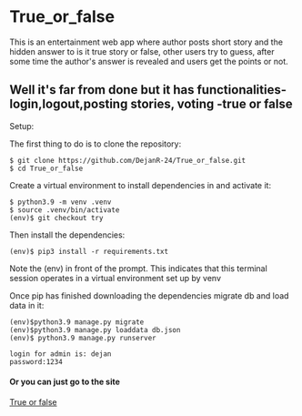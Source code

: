 # True_or_false

This is an entertainment web app where author posts short story and the hidden answer to is it true story or false,
other users try to guess, after some time the author's answer is revealed and users get the points or not.

## Well it's far from done but it has functionalities- login,logout,posting stories, voting -true or false 

Setup:

The first thing to do is to clone the repository:
```
$ git clone https://github.com/DejanR-24/True_or_false.git
$ cd True_or_false
```
Create a virtual environment to install dependencies in and activate it:
```
$ python3.9 -m venv .venv
$ source .venv/bin/activate
(env)$ git checkout try
```
Then install the dependencies:
```
(env)$ pip3 install -r requirements.txt
```
Note the (env) in front of the prompt. This indicates that this terminal session operates in a virtual environment set up by venv

Once pip has finished downloading the dependencies migrate db and load data in it:
```
(env)$python3.9 manage.py migrate
(env)$python3.9 manage.py loaddata db.json
(env)$ python3.9 manage.py runserver
```
```
login for admin is: dejan 
password:1234
```

#### Or you can just go to the site
[True or false](https://trueorfalse.tk)
